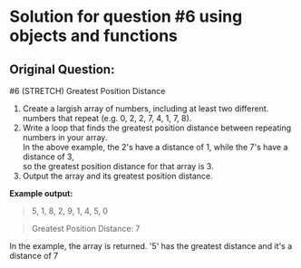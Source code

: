 # Solution for question #6 using objects and functions



## Original Question:

#6 (STRETCH) Greatest Position Distance

1. Create a largish array of numbers, including at least two different.  
    numbers that repeat (e.g. 0, 2, 2, 7, 4, 1, 7, 8).
2. Write a loop that finds the greatest position distance between repeating numbers in your array.  
    In the above example, the 2's have a distance of 1, while the 7's have a distance of 3,  
    so the greatest position distance for that array is 3.
3. Output the array and its greatest position distance.



**Example output:**

> 5, 1, 8, 2, 9, 1, 4, 5, 0

> Greatest Position Distance: 7

In the example, the array is returned. '5' has the greatest distance and it's a distance of 7